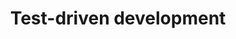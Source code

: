 ---
_db_id: 371
content_type: topic
nqf: ncit
ready: false
tags:
- tdd
title: Test-driven development
unit_standards:
- 115359
- 115384
---
